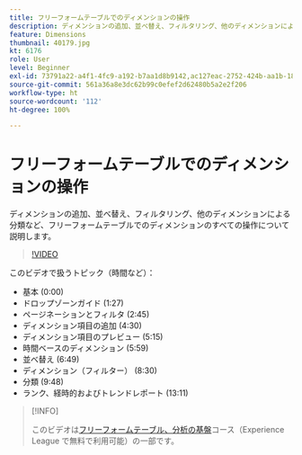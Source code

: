 ```yaml
---
title: フリーフォームテーブルでのディメンションの操作
description: ディメンションの追加、並べ替え、フィルタリング、他のディメンションによる分類など、フリーフォームテーブルでのディメンションのすべての操作について説明します。
feature: Dimensions
thumbnail: 40179.jpg
kt: 6176
role: User
level: Beginner
exl-id: 73791a22-a4f1-4fc9-a192-b7aa1d8b9142,ac127eac-2752-424b-aa1b-18a9688d42db
source-git-commit: 561a36a8e3dc62b99c0efef2d62480b5a2e2f206
workflow-type: ht
source-wordcount: '112'
ht-degree: 100%

---
```


# フリーフォームテーブルでのディメンションの操作

ディメンションの追加、並べ替え、フィルタリング、他のディメンションによる分類など、フリーフォームテーブルでのディメンションのすべての操作について説明します。

>[!VIDEO](https://video.tv.adobe.com/v/40179/?quality=12&learn=on)

このビデオで扱うトピック（時間など）：

* 基本 (0:00)
* ドロップゾーンガイド (1:27)
* ページネーションとフィルタ (2:45)
* ディメンション項目の追加 (4:30)
* ディメンション項目のプレビュー (5:15)
* 時間ベースのディメンション (5:59)
* 並べ替え (6:49)
* ディメンション（フィルター） (8:30)
* 分類 (9:48)
* ランク、経時的およびトレンドレポート (13:11)

>[!INFO]
>
> このビデオは[フリーフォームテーブル、分析の基盤](https://experienceleague.adobe.com/?recommended=Analytics-U-1-2020.3)コース（Experience League で無料で利用可能）の一部です。
